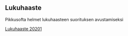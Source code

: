 ## Lukuhaaste

Pikkusofta helmet lukuhaasteen suorituksen avustamiseksi

[Lukuhaaste 20201](https://www.helmet.fi/fi-FI/Tapahtumat_ja_vinkit/Vinkit/Helmetlukuhaaste_2021(218169))
